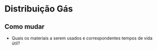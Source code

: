 # Distribuição Gás
  
## Como mudar

- Quais os materiais a serem usados e correspondentes tempos de vida útil?
